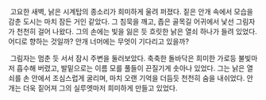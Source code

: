&nbsp;고요한 새벽, 낡은 시계탑의 종소리가 희미하게 울려 퍼졌다. 짙은 안개 속에서 모습을 감춘 도시는 마치 잠든 거인 같았다.
그 침묵을 깨고, 좁은 골목길 어귀에서 낯선 그림자가 천천히 걸어 나왔다. 그의 손에는 빛을 잃은 듯 흐릿한 낡은 열쇠 하나가 들려 있었다.
어디로 향하는 것일까? 안개 너머에는 무엇이 기다리고 있을까?  

&nbsp;그림자는 멈춘 듯 서서 잠시 주변을 둘러보았다. 축축한 돌바닥은 희미한 가로등 불빛마저 흡수해 버렸고, 발밑으로는 이름 모를 풀들이 끈질기게 솟아나 있었다. 그는 낡은 열쇠를 손 안에서 조심스럽게 굴리며, 마치 오랜 기억을 더듬듯 천천히 숨을 내쉬었다.
안개는 더욱 짙어져 그의 실루엣마저 희미하게 만들고 있었다.
